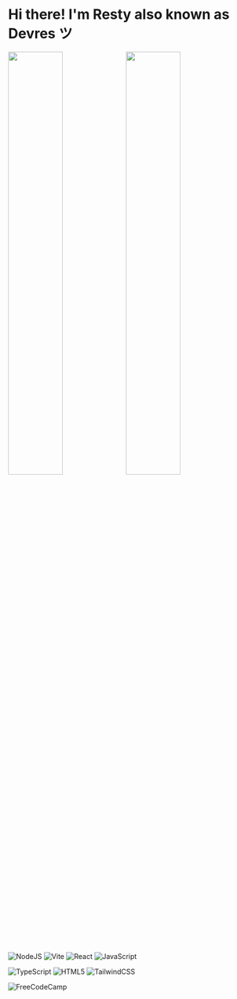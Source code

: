 # Hi there! I'm Resty also known as Devres ツ
<img align="left" width="47%" src="https://github-readme-stats.vercel.app/api?username=closeresty&show_icons=true&theme=vue" />
<img align="left" width="47%" src="https://github-readme-stats.vercel.app/api/top-langs/?username=closeresty&layout=compact" />


![NodeJS](https://img.shields.io/badge/node.js-6DA55F?style=for-the-badge&logo=node.js&logoColor=white)
![Vite](https://img.shields.io/badge/vite-%23646CFF.svg?style=for-the-badge&logo=vite&logoColor=white)
![React](https://img.shields.io/badge/react-%2320232a.svg?style=for-the-badge&logo=react&logoColor=%2361DAFB)
![JavaScript](https://img.shields.io/badge/javascript-%23323330.svg?style=for-the-badge&logo=javascript&logoColor=%23F7DF1E)

![TypeScript](https://img.shields.io/badge/typescript-%23007ACC.svg?style=for-the-badge&logo=typescript&logoColor=white)
![HTML5](https://img.shields.io/badge/html5-%23E34F26.svg?style=for-the-badge&logo=html5&logoColor=white)
![TailwindCSS](https://img.shields.io/badge/tailwindcss-%2338B2AC.svg?style=for-the-badge&logo=tailwind-css&logoColor=white)



![FreeCodeCamp](https://img.shields.io/badge/Freecodecamp-%23123.svg?&style=for-the-badge&logo=freecodecamp&logoColor=green)





